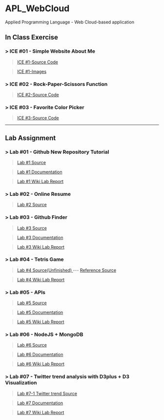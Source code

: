 # APL_WebCloud
Applied Programming Language - Web Cloud-based application 

## In Class Exercise
### > ICE #01 - Simple Website About Me
> <a href="https://github.com/datarocksAmy/APL_WebCloud/blob/master/ICE/ICE01/ICE2_Intro.html">ICE #1-Source Code</a>

> <a href="https://github.com/datarocksAmy/APL_WebCloud/tree/master/ICE/ICE01/images">ICE #1-Images</a>

### > ICE #02 - Rock-Paper-Scissors Function

> <a href="https://github.com/datarocksAmy/APL_WebCloud/blob/master/ICE/ICE02/ICE2.js">ICE #2-Source Code</a>

### > ICE #03 - Favorite Color Picker

> <a href="https://github.com/datarocksAmy/APL_WebCloud/tree/master/ICE/ICE03">ICE #3-Source Code</a>


<hr>

## Lab Assignment
### > Lab #01 - Github New Repository Tutorial

> <a href="https://github.com/datarocksAmy/APL_WebCloud/tree/master/Lab%20Assignment/Lab01/Source/index.html">Lab #1 Source</a>

> <a href="https://github.com/datarocksAmy/APL_WebCloud/tree/master/Lab%20Assignment/Lab01/Documentation">Lab #1 Documentation</a>

> <a href="https://github.com/datarocksAmy/APL_WebCloud/wiki/WebCloud-Lab-Report-%2301">Lab #1 Wiki Lab Report</a>


### > Lab #02 - Online Resume

> <a href="https://github.com/datarocksAmy/APL_WebCloud/tree/master/Lab%20Assignment/Lab02/Source">Lab #2 Source</a>

### > Lab #03 - Github Finder

> <a href="https://github.com/datarocksAmy/APL_WebCloud/tree/master/Lab%20Assignment/Lab03/Source">Lab #3 Source</a>

> <a href="https://github.com/datarocksAmy/APL_WebCloud/blob/master/Lab%20Assignment/Lab03/Documentation/GitHubFinder.png">Lab #3 Documentation</a>

> <a href="https://github.com/datarocksAmy/APL_WebCloud/wiki/WebCloud-Lab-Report-%2303">Lab #3 Wiki Lab Report</a>


### > Lab #04 - Tetris Game

> <a href="https://github.com/datarocksAmy/APL_WebCloud/tree/master/Lab%20Assignment/Lab04">Lab #4 Source(Unfinished) </a>
> --- <a href="https://github.com/daihuaye/ngTetris"> Reference Source</a>

> <a href="https://github.com/datarocksAmy/APL_WebCloud/wiki/WebCloud-Lab-Report-%2304">Lab #4 Wiki Lab Report</a>

### > Lab #05 - APIs

> <a href="https://github.com/datarocksAmy/APL_WebCloud/tree/master/Lab%20Assignment/Lab05/Source">Lab #5 Source</a>

> <a href="https://github.com/datarocksAmy/APL_WebCloud/tree/master/Lab%20Assignment/Lab05/Documentation">Lab #5 Documentation</a>

> <a href="https://github.com/datarocksAmy/APL_WebCloud/wiki/WebCloud-Lab-Report-%2305">Lab #5 Wiki Lab Report</a>

### > Lab #06 - NodeJS + MongoDB

> <a href="https://github.com/datarocksAmy/APL_WebCloud/tree/master/Lab%20Assignment/Lab06/Source">Lab #6 Source</a>

> <a href="https://github.com/datarocksAmy/APL_WebCloud/tree/master/Lab%20Assignment/Lab06/Documentation">Lab #6 Documentation</a>

> <a href="https://github.com/datarocksAmy/APL_WebCloud/wiki/WebCloud-Lab-Report-%2306">Lab #6 Wiki Lab Report</a>

### > Lab #07 - Twitter trend analysis with D3plus + D3 Visualization

> <a href="https://github.com/datarocksAmy/APL_WebCloud/blob/master/Lab%20Assignment/Lab07/Source/Lab07-1%20D3plus.html">Lab #7-1 Twitter trend Source</a>

> <a href="https://github.com/datarocksAmy/APL_WebCloud/tree/master/Lab%20Assignment/Lab07/Documentation">Lab #7 Documentation</a>

> <a href="">Lab #7 Wiki Lab Report</a>
